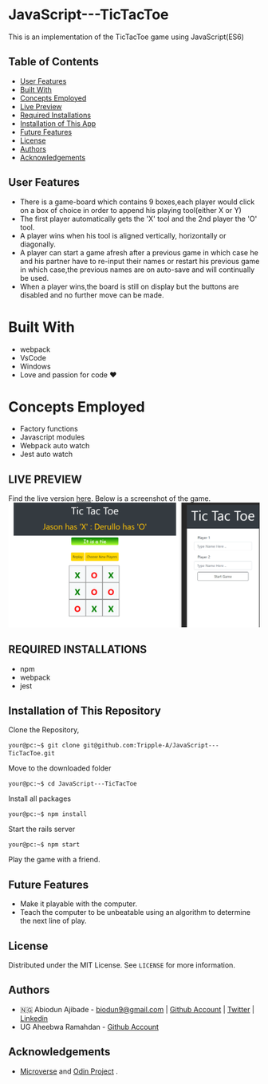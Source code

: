 # JavaScript---TicTacToe

This is an implementation of the TicTacToe game using JavaScript(ES6)

## Table of Contents

* [User Features](#user-features)
* [Built With](#built-with)
* [Concepts Employed](#concepts-employed)
* [Live Preview](#live-preview)
* [Required Installations](#required-installations)
* [Installation of This App](#instalation)
* [Future Features](#future-features)
* [License](#license)
* [Authors](#authors)
* [Acknowledgements](#acknowledgements)

<!-- User features -->
## User Features
* There is a game-board which contains 9 boxes,each player would click on a box of choice in order to append his playing tool(either X or Y)
* The first player automatically gets the 'X' tool and the 2nd player the 'O' tool.
* A player wins when his tool is aligned vertically, horizontally or diagonally.
* A player can start a game afresh after a previous game in which case he and his partner have to re-input their names or restart his previous game in which case,the previous names are on auto-save and will continually be used.
* When a player wins,the board is still on display but the buttons are disabled and no further move can be made.

<!-- BUILT WITH -->
# Built With
* webpack
* VsCode
* Windows
* Love and passion for code ❤️

<!-- CONCEPTS EMPLOYED -->
# Concepts Employed
* Factory functions
* Javascript modules
* Webpack auto watch
* Jest auto watch

<!-- LIVE PREVIEW -->
## LIVE PREVIEW
Find the live version [here](https://raw.githack.com/Tripple-A/JavaScript---TicTacToe/design/tictactoe.html). 
Below is a screenshot of the game.
![Image](/src/proof.png)

<!-- REQUIRED INSTALLATION -->
## REQUIRED INSTALLATIONS
* npm
* webpack
* jest

<!-- INSTALLATION -->
## Installation of This Repository
Clone the Repository,

```Shell
your@pc:~$ git clone git@github.com:Tripple-A/JavaScript---TicTacToe.git
```

Move to the downloaded folder

```Shell
your@pc:~$ cd JavaScript---TicTacToe
```

Install all packages

```Shell
your@pc:~$ npm install
```

Start the rails server

```Shell
your@pc:~$ npm start
```
          
Play the game with a friend.

<!-- Future features -->
## Future Features
* Make it playable with the computer.
* Teach the computer to be unbeatable using an algorithm to determine the next line of play.

## License

Distributed under the MIT License. See `LICENSE` for more information.

<!-- AUTHORS -->
## Authors
* 🇳🇬  Abiodun Ajibade - biodun9@gmail.com | [Github Account](https://github.com/Tripple-A) | [Twitter](https://twitter.com/AbiodunAjibade3) | [Linkedin](https://linkedin.com/in/abiodun-ajibade)
* UG Aheebwa Ramahdan - [Github Account](https://www.github.com/raheebwa)


<!-- ACKNOWLEDGEMENTS -->
## Acknowledgements

* <a href="https://www.microverse.org/"> Microverse</a>  and <a href="https://www.theodinproject.com/"> Odin Project</a> .

